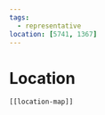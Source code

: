 ```yaml
---
tags:
  - representative
location: [5741, 1367]
---
```

# Location
```meta-bind-embed
[[location-map]]
```
